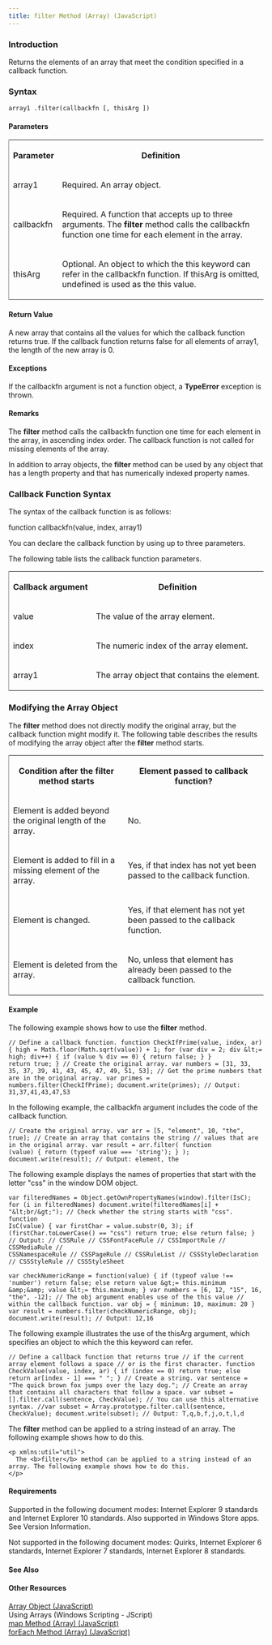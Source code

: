 ```yaml
---
title: filter Method (Array) (JavaScript)
---
```


### Introduction 

 Returns the elements of an array that meet the condition specified in a callback function.

### Syntax 

```
array1 .filter(callbackfn [, thisArg ])
```

#### Parameters 

<div id="parametersSection" class="section" name="collapseableSection" style="">
  <div class="caption"></div>
  <div class="tableSection">
    <table width="50%" cellspacing="2" cellpadding="5" frame="lhs">
      <tr>
        <th>
          <p xmlns:util="util">
            Parameter
          </p>
        </th>
        <th>
          <p xmlns:util="util">
            Definition
          </p>
        </th>
      </tr>
      <tr>
        <td>
          <p xmlns:util="util">
            <span class="parameter" sdata="paramReference">array1</span>
          </p>
        </td>
        <td>
          <p xmlns:util="util">
            Required. An array object.
          </p>
        </td>
      </tr>
      <tr>
        <td>
          <p xmlns:util="util">
            <span class="parameter" sdata="paramReference">callbackfn</span>
          </p>
        </td>
        <td>
          <p xmlns:util="util">
            Required. A function that accepts up to three arguments. The <b>filter</b> method calls the <span class="parameter" sdata="paramReference">callbackfn</span> function one time for each
            element in the array.
          </p>
        </td>
      </tr>
      <tr>
        <td>
          <p xmlns:util="util">
            <span class="parameter" sdata="paramReference">thisArg</span>
          </p>
        </td>
        <td>
          <p xmlns:util="util">
            Optional. An object to which the <span sdata="langKeyword" value="this"><span class="keyword">this</span></span> keyword can refer in the <span class="parameter" sdata=
            "paramReference">callbackfn</span> function. If <span class="parameter" sdata="paramReference">thisArg</span> is omitted, <span sdata="langKeyword" value="undefined"><span class=
            "keyword">undefined</span></span> is used as the <span sdata="langKeyword" value="this"><span class="keyword">this</span></span> value.
          </p>
        </td>
      </tr>
    </table>
  </div>
</div>

#### Return Value 

<div id="returnValueSection" class="section" name="collapseableSection" style="">
  <p xmlns:util="util">
    A new array that contains all the values for which the callback function returns <span sdata="langKeyword" value="true"><span class="keyword">true</span></span>. If the callback function returns
    <span sdata="langKeyword" value="false"><span class="keyword">false</span></span> for all elements of <span class="parameter" sdata="paramReference">array1</span>, the length of the new array is
    0.
  </p>
</div>

#### Exceptions 

<div id="ddueExceptionsSection" class="section" name="collapseableSection" style="">
  <p xmlns:util="util">
    If the <span class="parameter" sdata="paramReference">callbackfn</span> argument is not a function object, a <b>TypeError</b> exception is thrown.
  </p>
</div>

#### Remarks 

<div id="languageReferenceRemarksSection" class="section" name="collapseableSection" style="">
  <p xmlns:util="util">
    The <b>filter</b> method calls the <span class="parameter" sdata="paramReference">callbackfn</span> function one time for each element in the array, in ascending index order. The callback
    function is not called for missing elements of the array.
  </p>
  <p xmlns:util="util">
    In addition to array objects, the <b>filter</b> method can be used by any object that has a <span sdata="langKeyword" value="length"><span class="keyword">length</span></span> property and that
    has numerically indexed property names.
  </p>
  <h3 class="subHeading">
    Callback Function Syntax
  </h3>
  <div class="subsection">
    <p xmlns:util="util">
      The syntax of the callback function is as follows:
    </p>
    <p xmlns:util="util">
      <span class="code">function callbackfn(value, index, array1)</span>
    </p>
    <p xmlns:util="util">
      You can declare the callback function by using up to three parameters.
    </p>
    <p xmlns:util="util">
      The following table lists the callback function parameters.
    </p>
    <div class="caption"></div>
    <div class="tableSection">
      <table width="50%" cellspacing="2" cellpadding="5" frame="lhs">
        <tr>
          <th>
            <p xmlns:util="util">
              Callback argument
            </p>
          </th>
          <th>
            <p xmlns:util="util">
              Definition
            </p>
          </th>
        </tr>
        <tr>
          <td>
            <p xmlns:util="util">
              <span class="parameter" sdata="paramReference">value</span>
            </p>
          </td>
          <td>
            <p xmlns:util="util">
              The value of the array element.
            </p>
          </td>
        </tr>
        <tr>
          <td>
            <p xmlns:util="util">
              <span class="parameter" sdata="paramReference">index</span>
            </p>
          </td>
          <td>
            <p xmlns:util="util">
              The numeric index of the array element.
            </p>
          </td>
        </tr>
        <tr>
          <td>
            <p xmlns:util="util">
              <span class="parameter" sdata="paramReference">array1</span>
            </p>
          </td>
          <td>
            <p xmlns:util="util">
              The array object that contains the element.
            </p>
          </td>
        </tr>
      </table>
    </div>
  </div>
  <h3 class="subHeading">
    Modifying the Array Object
  </h3>
  <div class="subsection">
    <p xmlns:util="util">
      The <b>filter</b> method does not directly modify the original array, but the callback function might modify it. The following table describes the results of modifying the array object after
      the <b>filter</b> method starts.
    </p>
    <div class="caption"></div>
    <div class="tableSection">
      <table width="50%" cellspacing="2" cellpadding="5" frame="lhs">
        <tr>
          <th>
            <p xmlns:util="util">
              Condition after the <b>filter</b> method starts
            </p>
          </th>
          <th>
            <p xmlns:util="util">
              Element passed to callback function?
            </p>
          </th>
        </tr>
        <tr>
          <td>
            <p xmlns:util="util">
              Element is added beyond the original length of the array.
            </p>
          </td>
          <td>
            <p xmlns:util="util">
              No.
            </p>
          </td>
        </tr>
        <tr>
          <td>
            <p xmlns:util="util">
              Element is added to fill in a missing element of the array.
            </p>
          </td>
          <td>
            <p xmlns:util="util">
              Yes, if that index has not yet been passed to the callback function.
            </p>
          </td>
        </tr>
        <tr>
          <td>
            <p xmlns:util="util">
              Element is changed.
            </p>
          </td>
          <td>
            <p xmlns:util="util">
              Yes, if that element has not yet been passed to the callback function.
            </p>
          </td>
        </tr>
        <tr>
          <td>
            <p xmlns:util="util">
              Element is deleted from the array.
            </p>
          </td>
          <td>
            <p xmlns:util="util">
              No, unless that element has already been passed to the callback function.
            </p>
          </td>
        </tr>
      </table>
    </div>
  </div>
</div>

#### Example 

<p xmlns:util="util">
  The following example shows how to use the <b>filter</b> method.
</p>

```
// Define a callback function. function CheckIfPrime(value, index, ar) { high = Math.floor(Math.sqrt(value)) + 1; for (var div = 2; div &lt;= high; div++) { if (value % div == 0) { return false; } }
return true; } // Create the original array. var numbers = [31, 33, 35, 37, 39, 41, 43, 45, 47, 49, 51, 53]; // Get the prime numbers that are in the original array. var primes =
numbers.filter(CheckIfPrime); document.write(primes); // Output: 31,37,41,43,47,53
```

<p xmlns:util="util">
  In the following example, the <span class="parameter" sdata="paramReference">callbackfn</span> argument includes the code of the callback function.
</p>

```
// Create the original array. var arr = [5, "element", 10, "the", true]; // Create an array that contains the string // values that are in the original array. var result = arr.filter( function
(value) { return (typeof value === 'string'); } ); document.write(result); // Output: element, the
```

<p xmlns:util="util">
  The following example displays the names of properties that start with the letter "css" in the <span class="code">window</span> DOM object.
</p>

```
var filteredNames = Object.getOwnPropertyNames(window).filter(IsC); for (i in filteredNames) document.write(filteredNames[i] + "&lt;br/&gt;"); // Check whether the string starts with "css". function
IsC(value) { var firstChar = value.substr(0, 3); if (firstChar.toLowerCase() == "css") return true; else return false; } // Output: // CSSRule // CSSFontFaceRule // CSSImportRule // CSSMediaRule //
CSSNamespaceRule // CSSPageRule // CSSRuleList // CSSStyleDeclaration // CSSStyleRule // CSSStyleSheet
```

<p xmlns:util="util"></p>

```
var checkNumericRange = function(value) { if (typeof value !== 'number') return false; else return value &gt;= this.minimum &amp;&amp; value &lt;= this.maximum; } var numbers = [6, 12, "15", 16,
"the", -12]; // The obj argument enables use of the this value // within the callback function. var obj = { minimum: 10, maximum: 20 } var result = numbers.filter(checkNumericRange, obj);
document.write(result); // Output: 12,16
```

<p xmlns:util="util">
  The following example illustrates the use of the <span class="parameter" sdata="paramReference">thisArg</span> argument, which specifies an object to which the <span sdata="langKeyword" value=
  "this"><span class="keyword">this</span></span> keyword can refer.
</p>

```
// Define a callback function that returns true // if the current array element follows a space // or is the first character. function CheckValue(value, index, ar) { if (index == 0) return true; else
return ar[index - 1] === " "; } // Create a string. var sentence = "The quick brown fox jumps over the lazy dog."; // Create an array that contains all characters that follow a space. var subset =
[].filter.call(sentence, CheckValue); // You can use this alternative syntax. //var subset = Array.prototype.filter.call(sentence, CheckValue); document.write(subset); // Output: T,q,b,f,j,o,t,l,d
```

<p xmlns:util="util">
  The <b>filter</b> method can be applied to a string instead of an array. The following example shows how to do this.
</p>

```
<p xmlns:util="util">
  The <b>filter</b> method can be applied to a string instead of an array. The following example shows how to do this.
</p>
```

#### Requirements 

<div id="requirementsTitleSection" class="section" name="collapseableSection" style="">
  <p xmlns:util="util"></p>
  <p>
    Supported in the following document modes: Internet Explorer 9 standards and Internet Explorer 10 standards. Also supported in Windows Store apps. See Version Information.
  </p>
  <p>
    Not supported in the following document modes: Quirks, Internet Explorer 6 standards, Internet Explorer 7 standards, Internet Explorer 8 standards.
  </p>
</div>

#### See Also 

<div id="seeAlsoSection" class="section" name="collapseableSection" style="">
  <h4 class="subHeading">
    Other Resources
  </h4>
  <div class="seeAlsoStyle">
    <span sdata="link" xmlns:util="util"><a href="08e5f552-0797-4b48-8164-609582fc18c9.htm">Array Object (JavaScript)</a></span>
  </div>
  <div class="seeAlsoStyle">
    <span sdata="link" xmlns:util="util">Using Arrays (Windows Scripting - JScript)</span>
  </div>
  <div class="seeAlsoStyle">
    <span sdata="link" xmlns:util="util"><a href="500dc4f8-d73d-4a28-a5b8-c9bd5674ea36.htm">map Method (Array) (JavaScript)</a></span>
  </div>
  <div class="seeAlsoStyle">
    <span sdata="link" xmlns:util="util"><a href="bd188034-a62b-4cbd-99c8-46d70dd6823d.htm">forEach Method (Array) (JavaScript)</a></span>
  </div>
</div>

